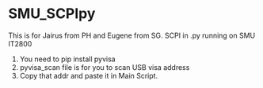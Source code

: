 # SMU_SCPIpy
This is for Jairus from PH and Eugene from SG.
SCPI in .py running on SMU IT2800
1. You need to pip install pyvisa
2. pyvisa_scan file is for you to scan USB visa address
3. Copy that addr and paste it in Main Script.
